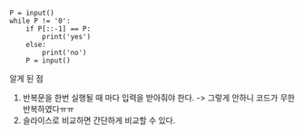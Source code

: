 ```
P = input()
while P != '0':
    if P[::-1] == P:
        print('yes')
    else:
        print('no')
    P = input()
```

알게 된 점

1. 반복문을 한번 실행될 때 마다 입력을 받아줘야 한다. -> 그렇게 안하니 코드가 무한 반복하였다ㅠㅠ
2. 슬라이스로 비교하면 간단하게 비교할 수 있다.